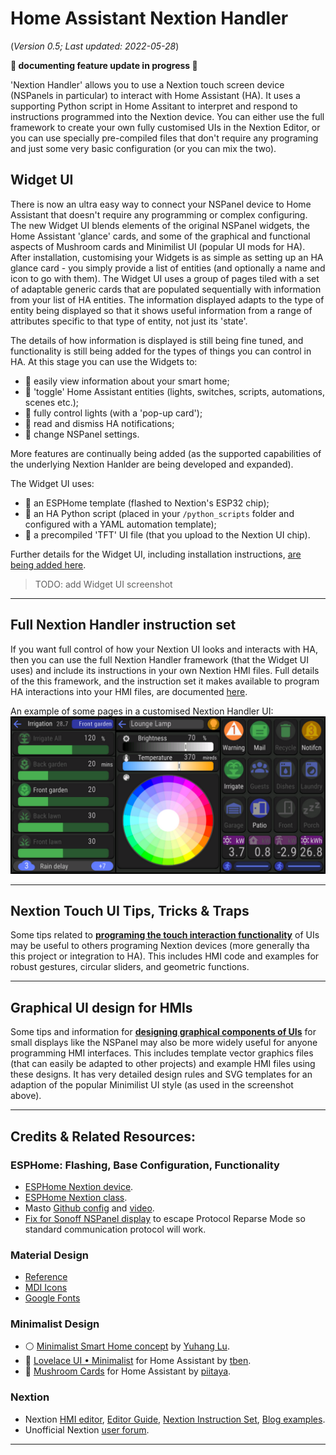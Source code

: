 # Home Assistant Nextion Handler
(_Version 0.5; Last updated: 2022-05-28_)

**🚧 documenting feature update in progress 🚧**

'Nextion Handler' allows you to use a Nextion touch screen device (NSPanels in particular) to interact with Home Assistant (HA).  It uses a supporting Python script in Home Assitant to interpret and respond to instructions programmed into the Nextion device.  You can either use the full framework to create your own fully customised UIs in the Nextion Editor, or you can use specially pre-compiled files that don't require any programing and just some very basic configuration (or you can mix the two).


## Widget UI
There is now an ultra easy way to connect your NSPanel device to Home Assistant that doesn't require any programming or complex configuring.  The new Widget UI blends elements of the original NSPanel widgets, the Home Assistant 'glance' cards, and some of the graphical and functional aspects of Mushroom cards and Minimilist UI (popular UI mods for HA).  After installation, customising your Widgets is as simple as setting up an HA glance card - you simply provide a list of entities (and optionally a name and icon to go with them).  The Widget UI uses a group of pages tiled with a set of adaptable generic cards that are populated sequentially with information from your list of HA entities.  The information displayed adapts to the type of entity being displayed so that it shows useful information from a range of attributes specific to that type of entity, not just its 'state'.

The details of how information is displayed is still being fine tuned, and functionality is still being added for the types of things you can control in HA.  At this stage you can use the Widgets to:
* 🔸 easily view information about your smart home;
* 🔸 'toggle' Home Assistant entities (lights, switches, scripts, automations, scenes etc.);
* 🔸 fully control lights (with a 'pop-up card');
* 🔸 read and dismiss HA notifications;
* 🔸 change NSPanel settings.
  
More features are continually being added (as the supported capabilities of the underlying Nextion Hanlder are being developed and expanded).

The Widget UI uses:
* 🔹 an ESPHome template (flashed to Nextion's  ESP32 chip);
* 🔹 an HA Python script (placed in your `/python_scripts` folder and configured with a YAML automation template);
* 🔹 a precompiled 'TFT' UI file (that you upload to the Nextion UI chip).

Further details for the Widget UI, including installation instructions, [are being added here](/widget_ui). 

> TODO: add Widget UI screenshot

---

## Full Nextion Handler instruction set
If you want full control of how your Nextion UI looks and interacts with HA, then you can use the full Nextion Handler framework (that the Widget UI uses) and include its instructions in your own  Nextion HMI files.  Full details of the this framework, and the instruction set it makes available to program HA interactions into your HMI files, are documented [here](/main/HA_NEXTION_HANDLER_INSTRUCTIONS.md).  

An example of some pages in a customised Nextion Handler UI:  
![Nextion handler framework](/UI_Design/Minimalist/ExampleM_IR_ST_LT_1280x640.png "Example customised Nextion Handler UI")

---

## Nextion Touch UI Tips, Tricks & Traps
Some tips related to **[programing the touch interaction functionality](/Tips_and_Tricks)** of UIs may be useful to others programing Nextion devices (more generally tha this project or integration to HA).  This includes HMI code and examples for robust gestures, circular sliders, and geometric functions.

---

## Graphical UI design for HMIs
Some tips and information for **[designing graphical components of UIs](/UI_Design)** for small displays like the NSPanel may also be more widely useful for anyone programming HMI interfaces.  This includes template vector graphics files (that can easily be adapted to other projects) and example HMI files using these designs.  It has very detailed design rules and SVG templates for an adaption of the popular Minimilist UI style (as used in the screenshot above).

---

## Credits & Related Resources:

### ESPHome: Flashing, Base Configuration, Functionality
* [ESPHome Nextion device](https://www.esphome.io/components/display/nextion.html).
* [ESPHome Nextion class](https://esphome.io/api/classesphome_1_1nextion_1_1_nextion.html).
* Masto [Github config](https://github.com/masto/NSPanel-Demo-Files/blob/main/Dimming%20Update/Screensaver%20Page/nspanel-demo.yaml) and [video](https://www.youtube.com/watch?v=Kdf6W_Ied4o&t=2341s).
* [Fix for Sonoff NSPanel display](https://github.com/esphome/esphome/pull/2956) to escape Protocol Reparse Mode so standard communication protocol will work.

### Material Design
  * [Reference](https://material.io/design)
  * [MDI Icons](https://materialdesignicons.com/)
  * [Google Fonts](https://fonts.google.com/specimen/Roboto+Condensed)

### Minimalist Design
  * ⚪ [Minimalist Smart Home concept](https://www.behance.net/gallery/88433905/Redesign-Smart-Home) by [Yuhang Lu](https://www.behance.net/7ahang).
  * 🌻 [Lovelace UI • Minimalist](https://ui-lovelace-minimalist.github.io/UI/) for Home Assistant by [tben](https://community.home-assistant.io/u/tben/summary).
  * 🍄 [Mushroom Cards](https://community.home-assistant.io/t/mushroom-cards-build-a-beautiful-dashboard-easily/388590) for Home Assistant by [piitaya](https://github.com/piitaya).

### Nextion
* Nextion 
  [HMI editor](https://nextion.tech/nextion-editor/),
  [Editor Guide](https://nextion.tech/editor_guide/),
  [Nextion Instruction Set](https://nextion.tech/instruction-set/),
  [Blog examples](https://nextion.tech/blogs/).
* Unofficial Nextion [user forum](https://unofficialnextion.com/).

---



  
